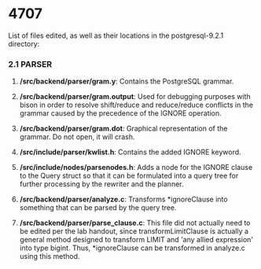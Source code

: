 4707
====
List of files edited, as well as their locations in the postgresql-9.2.1 
directory:

### 2.1 PARSER

1. **/src/backend/parser/gram.y**: Contains the PostgreSQL grammar.
	
2. **/src/backend/parser/gram.output**: Used for debugging purposes with 
	bison in order to resolve shift/reduce and reduce/reduce conflicts 
	in the grammar caused by the precedence of the IGNORE operation. 
	
3. **/src/backend/parser/gram.dot**: Graphical representation of the 
	grammar. Do not open, it will crash.
	
4. **/src/include/parser/kwlist.h**: Contains the added IGNORE keyword.
	
5. **/src/include/nodes/parsenodes.h**: Adds a node for the IGNORE clause 
	to the Query struct so that it can be formulated into a query tree 
	for further processing by the rewriter and the planner. 
	
6. **/src/backend/parser/analyze.c**: Transforms *ignoreClause into 
	something that can be parsed by the query tree.

7. **/src/backend/parser/parse_clause.c**: This file did not actually need 
	to be edited per the lab handout, since transformLimitClause is 
	actually a general method designed to transform LIMIT and 'any 
	allied expression' into type bigint. Thus, *ignoreClause can be 
	transformed in analyze.c using this method.
